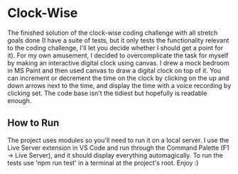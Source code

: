 # Clock-Wise

The finished solution of the clock-wise coding challenge with all stretch goals done (I have a suite of tests, but it only tests the functionality relevant to the coding challenge,
I'll let you decide whether I should get a point for it). For my own amusement, I decided to overcomplicate the task for myself by making an interactive digital clock using
canvas. I drew a mock bedroom in MS Paint and then used canvas to draw a digital clock on top of it. You can increment or decrement the time on the clock by clicking on the up and
down arrows next to the time, and display the time with a voice recording by clicking set. The code base isn't the tidiest but hopefully is readable enough.

## How to Run

The project uses modules so you'll need to run it on a local server. I use the Live Server extension in VS Code and run through the Command Palette (F1 -> Live Server), and it
should display everything automagically. To run the tests use 'npm run test' in a terminal at the project's root. Enjoy :)

